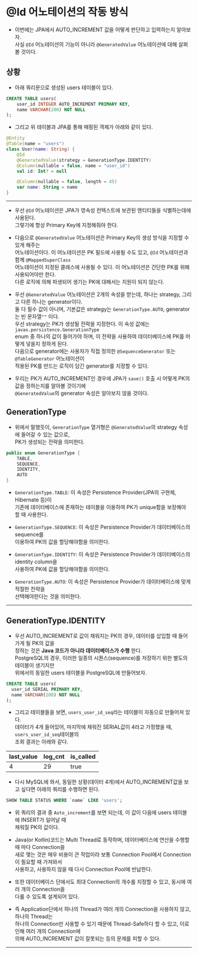 # @Id 어노테이션의 작동 방식

- 이번에는 JPA에서 AUTO_INCREMENT 값을 어떻게 판단하고 입력하는지 알아보자.  
  사실 `@Id` 어노테이션의 기능이 아니라 `@GeneratedValue` 어노테이션에 대해 살펴볼 것이다.

<h2>상황</h2>

- 아래 쿼리문으로 생성된 users 테이블이 있다.

```sql
CREATE TABLE users(
    user_id INTEGER AUTO_INCREMENT PRIMARY KEY,
    name VARCHAR(200) NOT NULL
);
```

- 그리고 위 테이블과 JPA를 통해 매핑된 객체가 아래와 같이 있다.

```kt
@Entity
@Table(name = "users")
class User(name: String) {
    @Id
    @GeneratedValue(strategy = GenerationType.IDENTITY)
    @Column(nullable = false, name = "user_id")
    val id: Int? = null

    @Column(nullable = false, length = 45)
    var name: String = name
}
```

<hr/>

- 우선 `@Id` 어노테이션은 JPA가 영속성 컨텍스트에 보관된 엔티티들을 식별하는데에 사용된다.  
  그렇기에 항상 Primary Key에 지정해줘야 한다.

- 다음으로 `@GeneratedValue` 어노테이션은 Primary Key의 생성 방식을 지정할 수 있게 해주는  
  어노테이션이다. 이 어노테이션은 PK 필드에 사용될 수도 있고, `@Id` 어노테이션과 함께 `@MappedSuperClass`  
  어노테이션이 지정된 클래스에 사용될 수 있다. 이 어노테이션은 간단한 PK를 위해 사용되어야만 한다.  
  다른 로직에 의해 파생되어 생기는 PK에 대해서는 지원이 되지 않는다.

- 우선 `@GeneratedValue` 어노테이션은 2개의 속성을 받는데, 하나는 strategy, 그리고 다른 하나는 generator이다.  
  둘 다 필수 값이 아니며, 기본값은 strategy는 `GenerationType.AUTO`, generator는 빈 문자열`""` 이다.  
  우선 strategy는 PK가 생성될 전략을 지정한다. 이 속성 값에는 `javax.persistence.GenerationType`  
  enum 중 하나의 값이 들어가야 하며, 이 전략을 사용하여 데이터베이스에 PK를 어떻게 넣을지 정하게 된다.  
  다음으로 generator에는 사용자가 직접 정의한 `@SequenceGenerator` 또는 `@TableGenerator` 어노테이션이  
  적용된 PK를 만드는 로직이 담긴 generator를 지정할 수 있다.

- 우리는 PK가 AUTO_INCREMENT인 경우에 JPA가 `save()` 호출 시 어떻게 PK의 값을 정하는지를 알아볼 것이기에  
  `@GeneratedValue`의 generator 속성은 알아보지 않을 것이다.

<h2>GenerationType</h2>

- 위에서 말했듯이, `GenerationType` 열거형은 `@GeneratedValue`의 strategy 속성에 들어갈 수 있는 값으로,  
  PK가 생성되는 전략을 의미한다.

```java
public enum GenerationType {
	TABLE,
	SEQUENCE,
	IDENTITY,
	AUTO
}
```

- `GenerationType.TABLE`: 이 속성은 Persistence Provider(JPA의 구현체, Hibernate 등)이  
  기존에 데이터베이스에 존재하는 테이블을 이용하여 PK가 unique함을 보장해야 할 때 사용한다.

- `GenerationType.SEQUENCE`: 이 속성은 Persistence Provider가 데이터베이스의 sequence를  
  이용하여 PK의 값을 할당해야함을 의미한다.

- `GenerationType.IDENTITY`: 이 속성은 Persistence Provider가 데이터베이스의 identity column을  
  사용하여 PK에 값을 할당해야함을 의미한다.

- `GenerationType.AUTO`: 이 속성은 Persistence Provider가 데이터베이스에 맞게 적절한 전략을  
  선택해야한다는 것을 의미한다.

<hr/>

<h2>GenerationType.IDENTITY</h2>

- 우선 AUTO_INCREMENT로 값이 채워지는 PK의 경우, 데이터를 삽입할 때 들어가게 될 PK의 값을  
  정하는 것은 **Java 코드가 아니라 데이터베이스가 수행** 한다.  
  PostgreSQL의 경우, 이러한 일종의 시퀀스(sequence)를 저장하기 위한 별도의 테이블이 생기지만  
  위에서의 동일한 users 테이블을 PostgreSQL에 만들어보자.

```sql
CREATE TABLE users(
  user_id SERIAL PRIMARY KEY,
  name VARCHAR(200) NOT NULL
);
```

- 그리고 테이블들을 보면, `users_user_id_seq`라는 테이블이 자동으로 만들어져 있다.  
  데이터가 4개 들어있어, 마지막에 채워진 SERIAL값이 4라고 가정했을 때, `users_user_id_seq`테이블의  
  조회 결과는 아래와 같다.

| last_value | log_cnt | is_called |
| ---------- | ------- | --------- |
| 4          | 29      | true      |

- 다시 MySQL에 와서, 동일한 상황(데이터 4개)에서 AUTO_INCREMENT값을 보고 싶다면 아래의 쿼리를 수행하면 된다.

```sql
SHOW TABLE STATUS WHERE `name` LIKE 'users';
```

- 위 쿼리의 결과 중 `Auto_increment`를 보면 되는데, 이 값이 다음에 users 테이블에 INSERT가 일어날 때  
  채워질 PK의 값이다.

- Java(or Kotlin)코드는 Multi Thread로 동작하며, 데이터베이스에 연산을 수행할 때 마다 Connection을  
  새로 맺는 것은 매우 비용이 큰 작업이라 보통 Connection Pool에서 Connection이 필요할 때 가져와서  
  사용하고, 사용하지 않을 때 다시 Connection Pool에 반납한다.

- 또한 데이터베이스 단에서도 최대 Connection의 개수를 지정할 수 있고, 동시에 여러 개의 Connection을  
  다룰 수 있도록 설계되어 있다.

- 즉 Application단에서 하나의 Thread가 여러 개의 Connection을 사용하지 않고, 하나의 Thread는  
  하나의 Connection만 사용할 수 있기 때문에 Thread-Safe하다 할 수 있고, 이로 인해 여러 개의 Connection에  
  의해 AUTO_INCREMENT 값이 잘못되는 등의 문제를 피할 수 있다.

<hr/>
